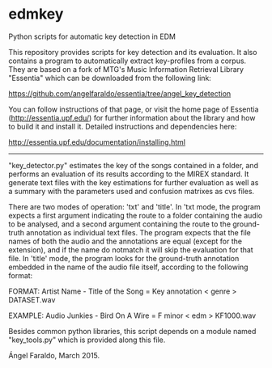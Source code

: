 # edmkey
Python scripts for automatic key detection in EDM

This repository provides scripts for key detection and its evaluation. 
It also contains a program to automatically extract key-profiles from a corpus.
They are based on a fork of MTG's Music Information Retrieval Library "Essentia"
which can be downloaded from the following link:

https://github.com/angelfaraldo/essentia/tree/angel_key_detection

You can follow instructions of that page, or visit the home page of 
Essentia (http://essentia.upf.edu/) for further information about the
library and how to build it and install it. Detailed instructions and 
dependencies here:

http://essentia.upf.edu/documentation/installing.html
_____________________________________________________________________________

"key_detector.py" estimates the key of the songs contained in a folder,
and performs an evaluation of its results according to the MIREX standard.
It generate text files with the key estimations for further evaluation
as well as a summary with the parameters used and confusion matrixes as 
cvs files.

There are two modes of operation: 'txt' and 'title'. In 'txt mode, the program 
expects a first argument indicating the route to a folder containing the audio 
to be analysed, and a second argument containing the route to the ground-truth
annotation as individual text files. The program expects that the file names
of both the audio and the annotations are equal (except for the extension),
and if the name do notmatch it will skip the evaluation for that file. In
'title' mode, the program looks for the ground-truth annotation embedded
in the name of the audio file itself, according to the following format:

FORMAT: Artist Name - Title of the Song = Key annotation < genre > DATASET.wav

EXAMPLE: Audio Junkies - Bird On A Wire = F minor < edm > KF1000.wav

Besides common python libraries, this script depends on a module named
"key_tools.py" which is provided along this file.

Ángel Faraldo, March 2015.
